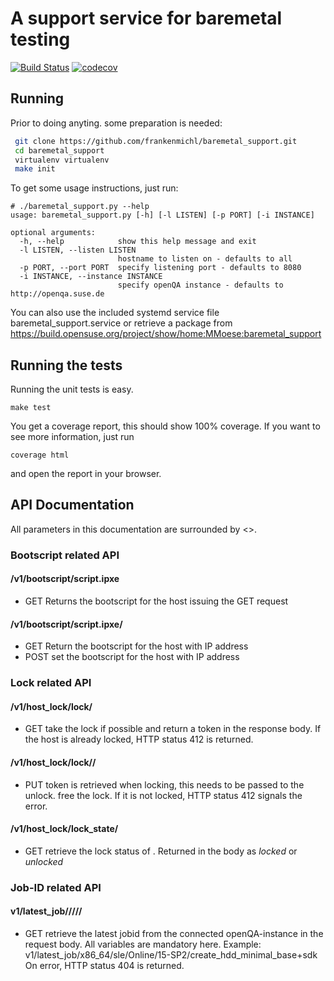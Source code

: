 # A support service for baremetal testing 
[![Build Status](https://travis-ci.com/frankenmichl/baremetal_support.svg?branch=master)](https://travis-ci.com/frankenmichl/baremetal_support)
[![codecov](https://codecov.io/gh/frankenmichl/baremetal_support/branch/master/graph/badge.svg)](https://codecov.io/gh/frankenmichl/baremetal_support)

## Running

Prior to doing anyting. some preparation is needed: 

```bash
 git clone https://github.com/frankenmichl/baremetal_support.git
 cd baremetal_support
 virtualenv virtualenv
 make init
```

To get some usage instructions, just run:  
```
# ./baremetal_support.py --help
usage: baremetal_support.py [-h] [-l LISTEN] [-p PORT] [-i INSTANCE]

optional arguments:
  -h, --help            show this help message and exit
  -l LISTEN, --listen LISTEN
                        hostname to listen on - defaults to all
  -p PORT, --port PORT  specify listening port - defaults to 8080
  -i INSTANCE, --instance INSTANCE
                        specify openQA instance - defaults to http://openqa.suse.de
```

You can also use the included systemd service file baremetal_support.service
or retrieve a package from https://build.opensuse.org/project/show/home:MMoese:baremetal_support

## Running the tests

Running the unit tests is easy.
```
make test
```
You get a coverage report, this should show 100% coverage.
If you want to see more information, just run
```
coverage html
```
and open the report in your browser.

## API Documentation
All parameters in this documentation are surrounded by <>.

### Bootscript related API
#### /v1/bootscript/script.ipxe 
- GET
  Returns the bootscript for the host issuing the GET request

#### /v1/bootscript/script.ipxe/<addr> 
- GET
  Return the bootscript for the host with IP address <addr>
- POST
  set the bootscript for the host with IP address <addr>

### Lock related API
#### /v1/host_lock/lock/<addr>
- GET
  take the lock if possible and return a token in the response body.
  If the host is already locked, HTTP status 412 is returned. 
#### /v1/host_lock/lock/<addr>/<token>
- PUT
  token is retrieved when locking, this needs to be passed to the unlock.
  free the lock. If it is not locked, HTTP status 412 signals the error.
#### /v1/host_lock/lock_state/<addr>
- GET
  retrieve the lock status of <addr>. Returned in the body as _locked_ or
  _unlocked_

### Job-ID related API
#### v1/latest_job/<arch>/<distri>/<flavor>/<version>/<test>
- GET
  retrieve the latest jobid from the connected openQA-instance in the request
  body. All variables are mandatory here.
  Example:  
    v1/latest_job/x86_64/sle/Online/15-SP2/create_hdd_minimal_base+sdk 
  On error, HTTP status 404 is returned.

